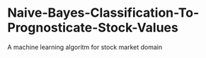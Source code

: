 # Naive-Bayes-Classification-To-Prognosticate-Stock-Values
A machine learning algoritm for stock market domain
